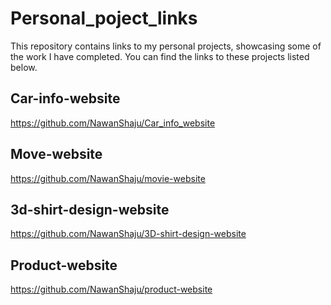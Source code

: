# Personal_poject_links
This repository contains links to my personal projects, showcasing some of the work I have completed. You can find the links to these projects listed below.

## Car-info-website
https://github.com/NawanShaju/Car_info_website

## Move-website
https://github.com/NawanShaju/movie-website

## 3d-shirt-design-website
https://github.com/NawanShaju/3D-shirt-design-website

## Product-website
https://github.com/NawanShaju/product-website
